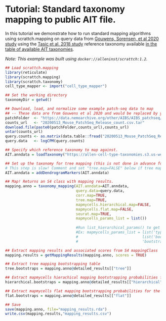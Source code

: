 # Tutorial: Standard taxonomy mapping to public AIT file.

In this tutorial we demonstrate how to run standard mapping algorithms using scrattch.mapping on query data from [Gouwens, Sorensen, et al 2020 study](https://doi.org/10.1016/j.cell.2020.09.057) using the [Tasic et al. 2018 study](https://www.nature.com/articles/s41586-018-0654-5) reference taxonomy available [in the table of available AIT taxonomies](https://github.com/AllenInstitute/AllenInstituteTaxonomy/blob/main/taxonomies.md). 

*Note: This example was built using `docker://alleninst/scrattch:1.2`.*

```R
## Load scrattch.mapping
library(reticulate)
library(scrattch.mapping)
library(scrattch.taxonomy)
cell_type_mapper <- import("cell_type_mapper")

## Set the working directory
taxonomyDir = getwd() 

## Download, load, and normalize some example patch-seq data to map
## -- These data are from Gouwens et al 2020 and would be replaced by your query data
patchFolder  <- "https://data.nemoarchive.org/other/AIBS/AIBS_patchseq/transcriptome/scell/SMARTseq/processed/analysis/20200611/"
counts_url   <- "20200513_Mouse_PatchSeq_Release_count.csv.tar"
download.file(paste0(patchFolder,counts_url),counts_url)
untar(counts_url)
query.counts <- as.matrix(data.table::fread("20200513_Mouse_PatchSeq_Release_count/20200513_Mouse_PatchSeq_Release_count.csv"),rownames=1)
query.data   <- logCPM(query.counts)

## Specify which reference taxonomy to map against.
AIT.anndata = loadTaxonomy("https://allen-cell-type-taxonomies.s3.us-west-2.amazonaws.com/Mouse_VISp_ALM_SMART_seq_04042025.h5ad")

## Set up the taxonomy for tree mapping (this is not done in advance for taxonomies on AWS)
# This step is slow! Comment and set "tree.map=FALSE" below if tree mapping is not desired
AIT.anndata = addDendrogramMarkers(AIT.anndata)

## Map! Returns an S4 class with mapping results.
mapping.anno = taxonomy_mapping(AIT.anndata=AIT.anndata,
                                query.data=query.data,
                                corr.map=TRUE,
                                tree.map=TRUE,
                                mapmycells.hierarchical.map=FALSE,
                                mapmycells.flat.map=FALSE,
                                seurat.map=TRUE,
                                mapmycells_params_list = list())
                                
                                #Run list_hierarchical_params() to get a full list of parameters.
                                #Ex: mapmycells_params_list = list('type_assignment' = 
                                #                             list('bootstrap_iteration' = 100, 
                                #                             'bootstrap_factor' = 0.9))

## Extract mapping results and associated scores from S4 mappingClass
mapping.results = getMappingResults(mapping.anno, scores = TRUE)

## Extract tree mapping bootstrapping table 
tree.bootstraps = mapping.anno@detailed_results[["tree"]]

## Extract mapmycells hierachical mapping bootstrapping probabilities for the top five cell mapped hits 
hierarchical.bootstraps = mapping.anno@detailed_results[["hierarchical"]]

## Extract mapmycells flat mapping bootstrapping probabilities for the top five cell mapped hits 
flat.bootstraps = mapping.anno@detailed_results[["flat"]]

## Save
save(mapping.anno, file="mapping_results.rda")
write.csv(mapping.results,"mapping_results.csv")
```
